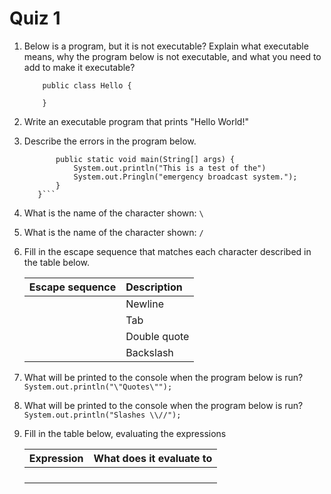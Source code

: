 # Quiz 1

1. Below is a program, but it is not executable? Explain what executable means, why the program below is not executable, and what you need to add to make it executable?
    ```
        public class Hello {

        }
    ```

2. Write an executable program that prints "Hello World!"

3. Describe the errors in the program below.
    ```public MyProgram {
           public static void main(String[] args) {
               System.out.println("This is a test of the")
               System.out.Pringln("emergency broadcast system.");
           }
       }```

4. What is the name of the character shown: `\`

5. What is the name of the character shown: `/`

6. Fill in the escape sequence that matches each character described in the table below.

    | __Escape sequence__   | __Description__       |
    | :-------------------- | :-------------------- |
    |                       | Newline               |
    |                       | Tab                   |
    |                       | Double quote          |
    |                       | Backslash             |


7. What will be printed to the console when the program below is run?
    `System.out.println("\"Quotes\"");`
8. What will be printed to the console when the program below is run?
    `System.out.println("Slashes \\//");`
9. Fill in the table below, evaluating the expressions

    | __Expression__                 | __What does it evaluate to__   |
    |:-----------------------------  | :----------------------------- |
    |                                |                                |
    |                                |                                |
    |                                |                                |
    |                                |                                |
